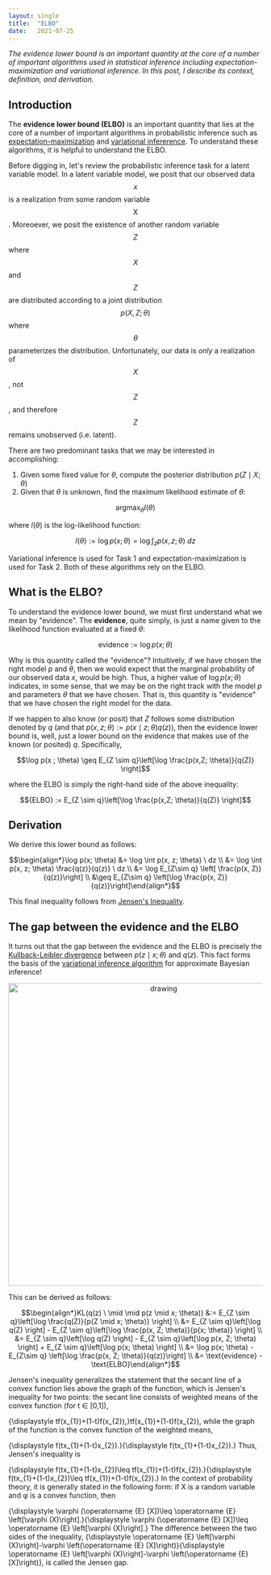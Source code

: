 ```yaml
---
layout: single
title:  "ELBO"
date:   2021-07-25
---
```


*The evidence lower bound is an important quantity at the core of a number of important algorithms used in statistical inference including expectation-maximization and variational inference. In this post, I describe its context, definition, and derivation.*

Introduction
----------

The **evidence lower bound (ELBO)** is an important quantity that lies at the core of a number of important algorithms in probabilistic inference such as [expectation-maximization](https://mbernste.github.io/posts/em/) and [variational infererence](https://mbernste.github.io/posts/variational_inference/). To understand these algorithms, it is helpful to understand the ELBO.

Before digging in, let's review the probabilistic inference task for a latent variable model. In a latent variable model, we posit that our observed data $$x$$ is a realization from some random variable $$\text{X}$$. Moreoever, we posit the existence of another random variable $$Z$$ where $$X$$ and $$Z$$ are distributed according to a joint distribution $$p(X, Z; \theta)$$ where $$\theta$$ parameterizes the distribution.  Unfortunately, our data is *only* a realization of $$X$$, not $$Z$$, and therefore $$Z$$ remains unobserved (i.e. latent).

There are two predominant tasks that we may be interested in accomplishing:
1. Given some fixed value for $\theta$, compute the posterior distribution $p(Z \mid X ; \theta)$
2. Given that $\theta$ is unknown, find the maximum likelihood estimate of $\theta$: 

$$\text{argmax}_\theta l(\theta)$$

where $l(\theta)$ is the log-likelihood function:

$$l(\theta) := \log p(x ; \theta) = \log \int_z p(x, z; \theta) \ dz$$

Variational inference is used for Task 1 and expectation-maximization is used for Task 2. Both of these algorithms rely on the ELBO.

What is the ELBO?
-------------

To understand the evidence lower bound, we must first understand what we mean by "evidence".  The **evidence**, quite simply, is just a name given to the likelihood function evaluated at a fixed $\theta$:

$$\text{evidence} := \log p(x ; \theta)$$

Why is this quantity called the "evidence"? Intuitively, if we have chosen the right model $p$ and $\theta$, then we would expect that the marginal probability of our observed data $x$, would be high. Thus, a higher value of $\log p(x ; \theta)$ indicates, in some sense, that we may be on the right track with the model $p$ and parameters $\theta$ that we have chosen.  That is, this quantity is "evidence" that we have chosen the right model for the data.

If we happen to also know (or posit) that $Z$ follows some distribution denoted by $q$ (and that $p(x, z; \theta) := p(x \mid z ; \theta)q(z)$), then the evidence lower bound is, well, just a lower bound on the evidence that makes use of the known (or posited) $q$.  Specifically, 

$$\log p(x ; \theta) \geq E_{Z \sim q}\left[\log \frac{p(x,Z; \theta)}{q(Z)} \right]$$

where the ELBO is simply the right-hand side of the above inequality:

$${ELBO} := E_{Z \sim q}\left[\log \frac{p(x,Z; \theta)}{q(Z)} \right]$$

Derivation
-------------

We derive this lower bound as follows:

$$\begin{align*}\log p(x; \theta) &= \log \int p(x, z; \theta) \ dz \\ &= \log \int p(x, z; \theta) \frac{q(z)}{q(z)} \ dz \\ &= \log E_{Z\sim q} \left[ \frac{p(x, Z)}{q(z)}\right] \\ &\geq E_{Z\sim q} \left[\log \frac{p(x, Z)}{q(z)}\right]\end{align*}$$

This final inequality follows from [Jensen's Inequality](https://en.wikipedia.org/wiki/Jensen%27s_inequality).

The gap between the evidence and the ELBO
-------------

It turns out that the gap between the evidence and the ELBO is precisely the [Kullback-Leibler divergence](https://en.wikipedia.org/wiki/Kullback%E2%80%93Leibler_divergence) between $p(z \mid x; \theta)$ and $q(z)$.  This fact forms the basis of the [variational inference algorithm](https://mbernste.github.io/posts/variational_inference/) for approximate Bayesian inference!

<center><img src="https://raw.githubusercontent.com/mbernste/mbernste.github.io/master/images/ELBO_evidence_gap.png" alt="drawing" width="600"/></center>

This can be derived as follows:

$$\begin{align*}KL(q(z) \ \mid \mid p(z \mid x; \theta)) &:= E_{Z \sim q}\left[\log \frac{q(Z)}{p(Z \mid x; \theta)} \right] \\ &= E_{Z \sim q}\left[\log q(Z) \right] - E_{Z \sim q}\left[\log \frac{p(x, Z; \theta)}{p(x; \theta)} \right] \\ &= E_{Z \sim q}\left[\log q(Z) \right] - E_{Z \sim q}\left[\log p(x, Z; \theta) \right] +  E_{Z \sim q}\left[\log p(x; \theta) \right] \\ &= \log p(x; \theta) -  E_{Z\sim q} \left[\log \frac{p(x, Z; \theta)}{q(z)}\right] \\  &= \text{evidence} - \text{ELBO}\end{align*}$$

Jensen's inequality generalizes the statement that the secant line of a convex function lies above the graph of the function, which is Jensen's inequality for two points: the secant line consists of weighted means of the convex function (for t ∈ [0,1]),

{\displaystyle tf(x_{1})+(1-t)f(x_{2}),}tf(x_{1})+(1-t)f(x_{2}),
while the graph of the function is the convex function of the weighted means,

{\displaystyle f(tx_{1}+(1-t)x_{2}).}{\displaystyle f(tx_{1}+(1-t)x_{2}).}
Thus, Jensen's inequality is

{\displaystyle f(tx_{1}+(1-t)x_{2})\leq tf(x_{1})+(1-t)f(x_{2}).}{\displaystyle f(tx_{1}+(1-t)x_{2})\leq tf(x_{1})+(1-t)f(x_{2}).}
In the context of probability theory, it is generally stated in the following form: if X is a random variable and φ is a convex function, then

{\displaystyle \varphi (\operatorname {E} [X])\leq \operatorname {E} \left[\varphi (X)\right].}{\displaystyle \varphi (\operatorname {E} [X])\leq \operatorname {E} \left[\varphi (X)\right].}
The difference between the two sides of the inequality, {\displaystyle \operatorname {E} \left[\varphi (X)\right]-\varphi \left(\operatorname {E} [X]\right)}{\displaystyle \operatorname {E} \left[\varphi (X)\right]-\varphi \left(\operatorname {E} [X]\right)}, is called the Jensen gap.
